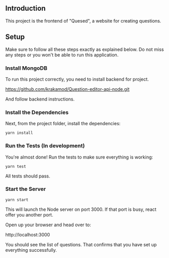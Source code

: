 ## Introduction

This project is the frontend of "Quesed", a website for creating questions.

## Setup

Make sure to follow all these steps exactly as explained below. Do not miss any steps or you won't be able to run this application.

### Install MongoDB

To run this project correctly, you need to install backend for project.

https://github.com/krakamod/Question-editor-api-node.git

And follow backend instructions.

### Install the Dependencies

Next, from the project folder, install the dependencies:

    yarn install

### Run the Tests (In development)

You're almost done! Run the tests to make sure everything is working:

    yarn test

All tests should pass.

### Start the Server

    yarn start

This will launch the Node server on port 3000. If that port is busy, react offer you another port.

Open up your browser and head over to:

http://localhost:3000

You should see the list of questions. That confirms that you have set up everything successfully.
